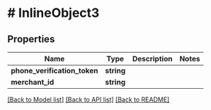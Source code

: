 # # InlineObject3

## Properties

Name | Type | Description | Notes
------------ | ------------- | ------------- | -------------
**phone_verification_token** | **string** |  |
**merchant_id** | **string** |  |

[[Back to Model list]](../../README.md#models) [[Back to API list]](../../README.md#endpoints) [[Back to README]](../../README.md)
